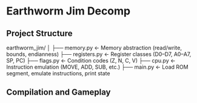 # Earthworm Jim Decomp

## Project Structure
earthworm_jim/
│
├── memory.py       ← Memory abstraction (read/write, bounds, endianness)
├── registers.py    ← Register classes (D0–D7, A0–A7, SP, PC)
├── flags.py        ← Condition codes (Z, N, C, V)
├── cpu.py          ← Instruction emulation (MOVE, ADD, SUB, etc.)
├── main.py         ← Load ROM segment, emulate instructions, print state

## Compilation and Gameplay
